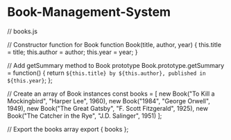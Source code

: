 # Book-Management-System
// books.js

// Constructor function for Book
function Book(title, author, year) {
  this.title = title;
  this.author = author;
  this.year = year;
}

// Add getSummary method to Book prototype
Book.prototype.getSummary = function() {
  return `${this.title} by ${this.author}, published in ${this.year}`;
};

// Create an array of Book instances
const books = [
  new Book("To Kill a Mockingbird", "Harper Lee", 1960),
  new Book("1984", "George Orwell", 1949),
  new Book("The Great Gatsby", "F. Scott Fitzgerald", 1925),
  new Book("The Catcher in the Rye", "J.D. Salinger", 1951)
];

// Export the books array
export { books };

